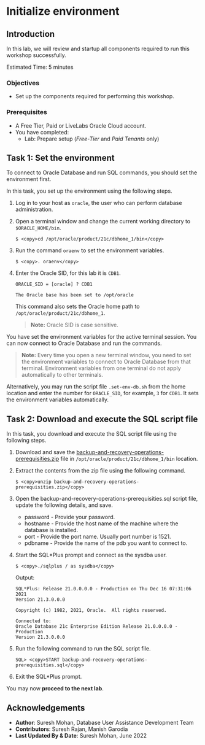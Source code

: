 # Initialize environment

## Introduction
In this lab, we will review and startup all components required to run this workshop successfully.

Estimated Time: 5 minutes

### Objectives
- Set up the components required for performing this workshop.

### Prerequisites
- A Free Tier, Paid or LiveLabs Oracle Cloud account.
- You have completed:
    - Lab: Prepare setup (_Free-Tier_ and _Paid Tenants_ only)


## Task 1: Set the environment
To connect to Oracle Database and run SQL commands, you should set the environment first. 

In this task, you set up the environment using the following steps.

1. Log in to your host as `oracle`, the user who can perform database administration.

2. Open a terminal window and change the current working directory to `$ORACLE_HOME/bin`.
    ```
    $ <copy>cd /opt/oracle/product/21c/dbhome_1/bin</copy>
    ```

3. Run the command `oraenv` to set the environment variables.
    ```
    $ <copy>. oraenv</copy>
    ```

4. Enter the Oracle SID, for this lab it is `CDB1`.
    ```
    ORACLE_SID = [oracle] ? CDB1

    The Oracle base has been set to /opt/oracle
    ```
    This command also sets the Oracle home path to `/opt/oracle/product/21c/dbhome_1`.
    >**Note:** Oracle SID is case sensitive.

You have set the environment variables for the active terminal session. You can now connect to Oracle Database and run the commands.

>**Note:** Every time you open a new terminal window, you need to set the environment variables to connect to Oracle Database from that terminal. Environment variables from one terminal do not apply automatically to other terminals. 

Alternatively, you may run the script file `.set-env-db.sh` from the home location and enter the number for `ORACLE_SID`, for example, `3` for `CDB1`. It sets the environment variables automatically.

## Task 2: Download and execute the SQL script file

In this task, you download and execute the SQL script file using the following steps.

1. Download and save the [backup-and-recovery-operations-prerequisities.zip](https://objectstorage.us-ashburn-1.oraclecloud.com/p/wVaLF_P62mfpzEzA7rRaCh7CgG8WtfStsG5MQ_kmRI6JkWNwErWWnQREmO0FLXcv/n/c4u04/b/livelabsfiles/o/labfiles/backup-and-recovery-operations-prerequisities.zip) file in `/opt/oracle/product/21c/dbhome_1/bin` location.

2. Extract the contents from the zip file using the following command.
    ```
    $ <copy>unzip backup-and-recovery-operations-prerequisities.zip</copy>
    ```

3. Open the backup-and-recovery-operations-prerequisities.sql script file, update the following details, and save.
    * password - Provide your password.
    * hostname - Provide the host name of the machine where the database is installed.
    * port - Provide the port name. Usually port number is 1521.
    * pdbname - Provide the name of the pdb you want to connect to.

4. Start the SQL\*Plus prompt and connect as the sysdba user.
    ```
    $ <copy>./sqlplus / as sysdba</copy>
    ```
    Output:
    ```
    SQL*Plus: Release 21.0.0.0.0 - Production on Thu Dec 16 07:31:06 2021
    Version 21.3.0.0.0

    Copyright (c) 1982, 2021, Oracle.  All rights reserved.

    Connected to:
    Oracle Database 21c Enterprise Edition Release 21.0.0.0.0 - Production
    Version 21.3.0.0.0
    ```

5. Run the following command to run the SQL script file.
    ```
    SQL> <copy>START backup-and-recovery-operations-prerequisities.sql</copy>
    ```

6. Exit the SQL\*Plus prompt.


You may now **proceed to the next lab**.


## Acknowledgements
- **Author**: Suresh Mohan, Database User Assistance Development Team
- **Contributors**: Suresh Rajan, Manish Garodia
- **Last Updated By & Date**: Suresh Mohan, June 2022
